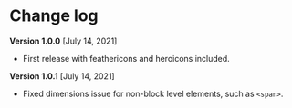 # Change log

__Version 1.0.0__ [July 14, 2021]
- First release with feathericons and heroicons included.

__Version 1.0.1__ [July 14, 2021]
- Fixed dimensions issue for non-block level elements, such as `<span>`.
